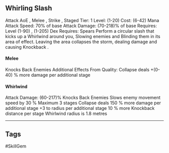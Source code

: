 ## Whirling Slash
Attack
AoE , Melee , Strike , Staged
Tier: 1
Level: (1-20)
Cost: (6-42) Mana
Attack Speed: 70% of base
Attack Damage: (70-218)% of base
Requires: Level (1-90) , (1-205) Dex
Requires: Spears
Perform a circular slash that kicks up a Whirlwind around you, Slowing enemies and Blinding them in its area of effect. Leaving the area collapses the storm, dealing damage and causing Knockback .
#### Melee
Knocks Back Enemies
Additional Effects From Quality:
Collapse deals +(0-40) % more damage per additional stage
#### Whirlwind
Attack Damage: (60-217)%
Knocks Back Enemies
Slows enemy movement speed by 30 %
Maximum 3 stages
Collapse deals 150 % more damage per additional stage
+3 to radius per additional stage
10 % more Knockback distance per stage
Whirlwind radius is 1.8 metres

---
## Tags
#SkillGem

